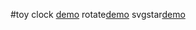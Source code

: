 #toy
clock [demo](http://7xsdpp.com1.z0.glb.clouddn.com/clock.html)
rotate[demo](http://7xsdpp.com1.z0.glb.clouddn.com/rotate.html)
svgstar[demo](http://7xsdpp.com1.z0.glb.clouddn.com/svgstar.html)
